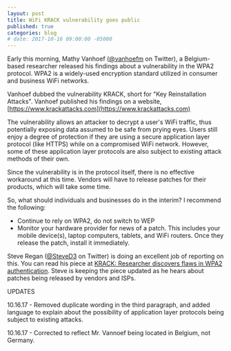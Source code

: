 ```yaml
---
layout: post
title: WiFi KRACK vulnerability goes public
published: true
categories: blog
# date: 2017-10-16 09:00:00 -05000
---
```


Early this morning, Mathy Vanhoef ([@vanhoefm](https://www.twitter.com/vanhoefm) on Twitter), a Belgium-based researcher released his findings about a vulnerability in the WPA2 protocol.  WPA2 is a widely-used encryption standard utilized in consumer and business WiFi networks.  

Vanhoef dubbed the vulnerability KRACK, short for "Key Reinstallation Attacks".  Vanhoef published his findings on a website, [https://www.krackattacks.com](https://www.krackattacks.com)

The vulnerability allows an attacker to decrypt a user's WiFi traffic, thus potentially exposing data assumed to be safe from prying eyes.  Users still enjoy a degree of protection if they are using a secure application layer protocol (like HTTPS) while on a compromised WiFi network.  However, some of these application layer protocols are also subject to existing attack methods of their own.

Since the vulnerability is in the protocol itself, there is no effective workaround at this time.  Vendors will have to release patches for their products, which will take some time.

So, what should individuals and businesses do in the interim?  I recommend the following:

- Continue to rely on WPA2, do not switch to WEP
- Monitor your hardware provider for news of a patch.  This includes your mobile device(s), laptop computers, tablets, and WiFi routers.  Once they release the patch, install it immediately.

Steve Regan ([@SteveD3](https://www.twitter.com/SteveD3) on Twitter) is doing an excellent job of reporting on this.  You can read his piece at [KRACK: Researcher discovers flaws in WPA2 authentication](https://www.csoonline.com/article/3233290/security/krack-researcher-discovers-flaws-in-wpa2-authentication.html).  Steve is keeping the piece updated as he hears about patches being released by vendors and ISPs.

<div class="postrevised">
UPDATES
<p>10.16.17 - Removed duplicate wording in the third paragraph, and added language to explain about the possibility of application layer protocols being subject to existing attacks.</p>

<p>10.16.17 - Corrected to reflect Mr. Vannoef being located in Belgium, not Germany.</p>
</div>
